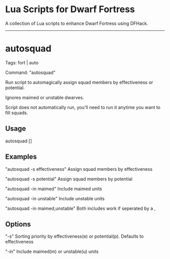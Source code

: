 # Lua Scripts for Dwarf Fortress

A collection of Lua scripts to enhance Dwarf Fortress using DFHack.

---
autosquad
==========

Tags: fort | auto

Command: "autosquad"

   Run script to automagically assign squad members by effectiveness or potential.
	
Ignores maimed or unstable dwarves.
   
Script does not automatically run, you'll need to run it anytime you want to fill squads.

Usage
-----

   autosquad [<options>]


Examples
--------

"autosquad -s effectiveness"
   Assign squad members by effectiveness
   
"autosquad -s potential"
   Assign squad members by potential

"autosquad -in maimed"
   Include maimed units
   
"autosquad -in unstable"
   Include unstable units
   
"autosquad -in maimed,unstable"
   Both includes work if seperated by a ,

Options
-------

"-s"
   Sorting priority by effectiveness(e) or potential(p). Defaults to effectiveness

"-in"
   Include maimed(m) or unstable(u) units
